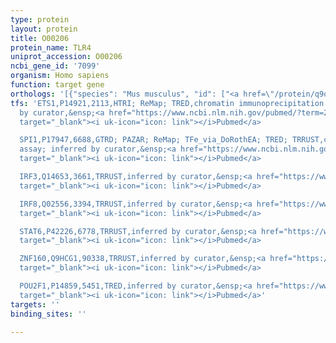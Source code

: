 ```yaml
---
type: protein
layout: protein
title: O00206
protein_name: TLR4
uniprot_accession: O00206
ncbi_gene_id: '7099'
organism: Homo sapiens
function: target gene
orthologs: '[{"species": "Mus musculus", "id": ["<a href=\"/protein/q9quk6\">Q9QUK6</a>"]}, {"species": "Rattus norvegicus", "id": ["G3V7D8"]}]'
tfs: 'ETS1,P14921,2113,HTRI; ReMap; TRED,chromatin immunoprecipitation assay; inferred
  by curator,&ensp;<a href="https://www.ncbi.nlm.nih.gov/pubmed/?term=20019798%5Buid%5D+OR+22900683%5Buid%5D+OR+29126285%5Buid%5D+OR+17202159%5Buid%5D"
  target="_blank"><i uk-icon="icon: link"></i>Pubmed</a>

  SPI1,P17947,6688,GTRD; PAZAR; ReMap; TFe_via_DoRothEA; TRED; TRRUST,chromatin immunoprecipitation
  assay; inferred by curator,&ensp;<a href="https://www.ncbi.nlm.nih.gov/pubmed/?term=20956019%5Buid%5D+OR+10734131%5Buid%5D+OR+18971253%5Buid%5D+OR+16785240%5Buid%5D+OR+27924024%5Buid%5D+OR+18971253%5Buid%5D+OR+29126285%5Buid%5D+OR+22458515%5Buid%5D+OR+31340985%5Buid%5D+OR+17202159%5Buid%5D+OR+29087512%5Buid%5D"
  target="_blank"><i uk-icon="icon: link"></i>Pubmed</a>

  IRF3,Q14653,3661,TRRUST,inferred by curator,&ensp;<a href="https://www.ncbi.nlm.nih.gov/pubmed/?term=22208359%5Buid%5D+OR+29087512%5Buid%5D"
  target="_blank"><i uk-icon="icon: link"></i>Pubmed</a>

  IRF8,Q02556,3394,TRRUST,inferred by curator,&ensp;<a href="https://www.ncbi.nlm.nih.gov/pubmed/?term=10734131%5Buid%5D+OR+29087512%5Buid%5D"
  target="_blank"><i uk-icon="icon: link"></i>Pubmed</a>

  STAT6,P42226,6778,TRRUST,inferred by curator,&ensp;<a href="https://www.ncbi.nlm.nih.gov/pubmed/?term=16433852%5Buid%5D+OR+29087512%5Buid%5D"
  target="_blank"><i uk-icon="icon: link"></i>Pubmed</a>

  ZNF160,Q9HCG1,90338,TRRUST,inferred by curator,&ensp;<a href="https://www.ncbi.nlm.nih.gov/pubmed/?term=19846881%5Buid%5D+OR+29087512%5Buid%5D"
  target="_blank"><i uk-icon="icon: link"></i>Pubmed</a>

  POU2F1,P14859,5451,TRED,inferred by curator,&ensp;<a href="https://www.ncbi.nlm.nih.gov/pubmed/?term=17202159%5Buid%5D"
  target="_blank"><i uk-icon="icon: link"></i>Pubmed</a>'
targets: ''
binding_sites: ''

---
```

